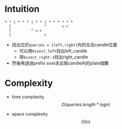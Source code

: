 # Intuition

```
* * | * * * | * * | * * * * * *
  l               ^       <-r
  l         ^ <-r
  l               r
```

- 找出位於`queries = [left,right]`內的左右candle位置
  - 可以用`bisect_left`找出left_candle
  - 用`bisect_right-1`找出right_candle
- 然後再透過prefix sum求出兩candle內的plate個數

# Complexity

- time complexity
$$O(queries.length * logn)$$

- space complexity
$$O(n)$$
